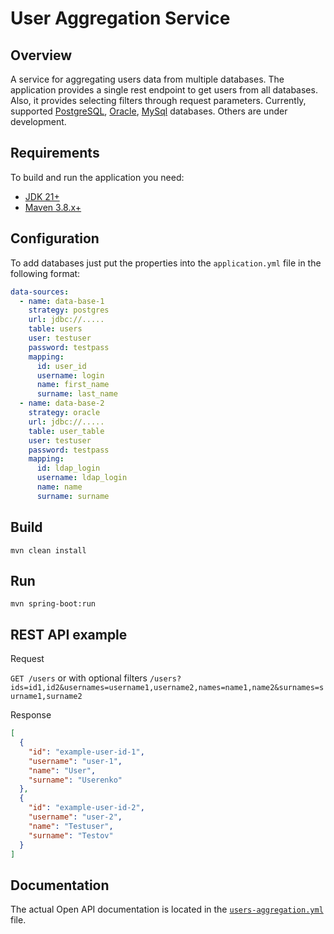 # User Aggregation Service

## Overview

A service for aggregating users data from multiple databases. The application
provides a single rest endpoint to get users from all databases. Also, it provides selecting filters
through request parameters.
Currently,
supported [PostgreSQL](https://www.postgresql.org/), [Oracle](https://www.oracle.com/), [MySql](https://www.mysql.com/)
databases. Others are under development.

## Requirements

To build and run the application you need:

- [JDK 21+](https://www.java.com/)
- [Maven 3.8.x+](https://maven.apache.org/)

## Configuration

To add databases just put the properties into the `application.yml` file in the following format:

```yml
data-sources:
  - name: data-base-1
    strategy: postgres
    url: jdbc://.....
    table: users
    user: testuser
    password: testpass
    mapping:
      id: user_id
      username: login
      name: first_name
      surname: last_name
  - name: data-base-2
    strategy: oracle
    url: jdbc://.....
    table: user_table
    user: testuser
    password: testpass
    mapping:
      id: ldap_login
      username: ldap_login
      name: name
      surname: surname
```

## Build

`mvn clean install`

## Run

`mvn spring-boot:run`

## REST API example

Request

`GET /users` or with optional filters `/users?ids=id1,id2&usernames=username1,username2,names=name1,name2&surnames=surname1,surname2`

Response

```json
[
  {
    "id": "example-user-id-1",
    "username": "user-1",
    "name": "User",
    "surname": "Userenko"
  },
  {
    "id": "example-user-id-2",
    "username": "user-2",
    "name": "Testuser",
    "surname": "Testov"
  }
]
```

## Documentation

The actual Open API documentation is located in the 
[`users-aggregation.yml`](https://github.com/OleksiiKlochko/users-aggregation/tree/master/src/main/resources/users-aggregation.yml) file.
